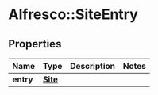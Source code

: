 # Alfresco::SiteEntry

## Properties
Name | Type | Description | Notes
------------ | ------------- | ------------- | -------------
**entry** | [**Site**](Site.md) |  | 


